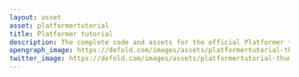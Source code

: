 ```yaml
---
layout: asset
asset: platformertutorial
title: Platformer tutorial
description: The complete code and assets for the official Platformer tutorial
opengraph_image: https://defold.com/images/assets/platformertutorial-thumb.jpg
twitter_image: https://defold.com/images/assets/platformertutorial-thumb.jpg
---
```

